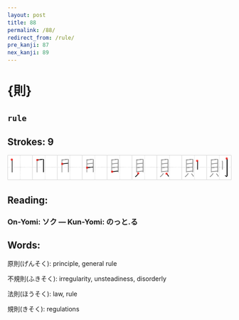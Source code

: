 ```yaml
---
layout: post
title: 88
permalink: /88/
redirect_from: /rule/
pre_kanji: 87
nex_kanji: 89
---
```


# {則}

## `rule`

## Strokes: 9

<div class="stroke"><img src="../images/E58987.png" /></div>

## Reading:

### On-Yomi: ソク &mdash; Kun-Yomi: のっと.る

## Words:

原則(げんそく): principle, general rule

不規則(ふきそく): irregularity, unsteadiness, disorderly

法則(ほうそく): law, rule

規則(きそく): regulations
